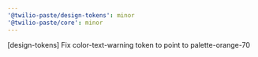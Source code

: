 ```yaml
---
'@twilio-paste/design-tokens': minor
'@twilio-paste/core': minor
---
```


[design-tokens] Fix color-text-warning token to point to palette-orange-70
